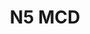 ---
#This is just for you to quickly see what the file is - it can be anything you want
title: N5 MCD

#This must match the level for the page you want it to appear on
level: Additional

#This must match the category id for the table the table you wish this to appear in
category: multiplechoicedata

#This must match the subject you wish this to appear in
subject: Chemistry

#There should be an entry here for each column in the table you wish to populate:
'#': 8
Age: National 5
Years Covered: 2014-2017
File:
   url: /chemistry/additional/mcdata/SQANat5MCdata.pdf
   link_text: MC Data
---